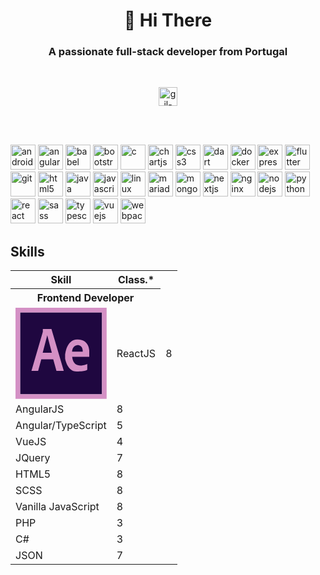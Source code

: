 <h1 align="center">👋 Hi There</h1>
<h3 align="center">A passionate full-stack developer from Portugal</h3>

<br/>

<p align="center">
<a href="https://linkedin.com/in/gil-pedrosa" target="blank"><img align="center" src="https://cdn.jsdelivr.net/npm/simple-icons@3.0.1/icons/linkedin.svg" alt="gil-pedrosa" height="30" width="30" /></a>
</p>

<br/>
<br/>

<p align="left"><img src="https://devicons.github.io/devicon/devicon.git/icons/android/android-original-wordmark.svg" alt="android" width="40" height="40"/> <img src="https://devicons.github.io/devicon/devicon.git/icons/angularjs/angularjs-original.svg" alt="angularjs" width="40" height="40"/> <img src="https://www.vectorlogo.zone/logos/babeljs/babeljs-icon.svg" alt="babel" width="40" height="40"/> <img src="https://devicons.github.io/devicon/devicon.git/icons/bootstrap/bootstrap-plain.svg" alt="bootstrap" width="40" height="40"/> <img src="https://devicons.github.io/devicon/devicon.git/icons/c/c-original.svg" alt="c" width="40" height="40"/> <img src="https://www.chartjs.org/media/logo-title.svg" alt="chartjs" width="40" height="40"/> <img src="https://devicons.github.io/devicon/devicon.git/icons/css3/css3-original-wordmark.svg" alt="css3" width="40" height="40"/> <img src="https://www.vectorlogo.zone/logos/dartlang/dartlang-icon.svg" alt="dart" width="40" height="40"/> <img src="https://devicons.github.io/devicon/devicon.git/icons/docker/docker-original-wordmark.svg" alt="docker" width="40" height="40"/> <img src="https://devicons.github.io/devicon/devicon.git/icons/express/express-original-wordmark.svg" alt="express" width="40" height="40"/> <img src="https://www.vectorlogo.zone/logos/flutterio/flutterio-icon.svg" alt="flutter" width="40" height="40"/> <img src="https://www.vectorlogo.zone/logos/git-scm/git-scm-icon.svg" alt="git" width="40" height="40"/> <img src="https://devicons.github.io/devicon/devicon.git/icons/html5/html5-original-wordmark.svg" alt="html5" width="40" height="40"/> <img src="https://devicons.github.io/devicon/devicon.git/icons/java/java-original-wordmark.svg" alt="java" width="40" height="40"/> <img src="https://devicons.github.io/devicon/devicon.git/icons/javascript/javascript-original.svg" alt="javascript" width="40" height="40"/> <img src="https://devicons.github.io/devicon/devicon.git/icons/linux/linux-original.svg" alt="linux" width="40" height="40"/> <img src="https://www.vectorlogo.zone/logos/mariadb/mariadb-icon.svg" alt="mariadb" width="40" height="40"/> <img src="https://devicons.github.io/devicon/devicon.git/icons/mongodb/mongodb-original-wordmark.svg" alt="mongodb" width="40" height="40"/> <img src="https://cdn.worldvectorlogo.com/logos/nextjs-3.svg" alt="nextjs" width="40" height="40"/> <img src="https://devicons.github.io/devicon/devicon.git/icons/nginx/nginx-original.svg" alt="nginx" width="40" height="40"/> <img src="https://devicons.github.io/devicon/devicon.git/icons/nodejs/nodejs-original-wordmark.svg" alt="nodejs" width="40" height="40"/> <img src="https://devicons.github.io/devicon/devicon.git/icons/python/python-original.svg" alt="python" width="40" height="40"/> <img src="https://devicons.github.io/devicon/devicon.git/icons/react/react-original-wordmark.svg" alt="react" width="40" height="40"/> <img src="https://devicons.github.io/devicon/devicon.git/icons/sass/sass-original.svg" alt="sass" width="40" height="40"/> <img src="https://devicons.github.io/devicon/devicon.git/icons/typescript/typescript-original.svg" alt="typescript" width="40" height="40"/> <img src="https://devicons.github.io/devicon/devicon.git/icons/vuejs/vuejs-original-wordmark.svg" alt="vuejs" width="40" height="40"/> <img src="https://devicons.github.io/devicon/devicon.git/icons/webpack/webpack-original.svg" alt="webpack" width="40" height="40"/></p>

## Skills

<table>
  <tr>
    <th>Skill</th>
    <th>Class.*</th>
  </tr>
  <tr>
    <th colspan='2'>Frontend Developer</th>
  </tr>
  <tr>
  <td><svg viewBox="0 0 128 128">
<rect x="6.5" y="6.5" fill="#1F0740" width="115" height="115"></rect><path fill="#D490C5" d="M0,0v128h128V0H0z M121.5,121.5H6.5V6.5h115V121.5z"></path><path fill="#D490C5" d="M103.5,59.2c0,0-0.6-14.6-16.5-14.6c-16,0-17.3,22-17.3,22v4.7c0,0,2.8,18.3,16.3,18.3 c13.5,0,14.8-2.6,14.8-2.6v-8.1c0,0-19.3,9.2-21.2-10h24V59.2z M94.5,61.6H79.5c0,0,0-8.3,7.5-9.2C95.2,52.4,94.5,61.6,94.5,61.6z "></path><path fill="#D490C5" d="M50.5,29.9H38.4v3.8l-16,54.9h9.4l4.4-16.1H53l4.5,16.1h10.3L50.5,29.9z M38.2,63.1l6.4-24.5L51,63.1H38.2z"></path>
</svg> </td>
    <td>ReactJS</td>
    <td>8</td>
  </tr>
  <tr>
    <td>AngularJS</td>
    <td>8</td>
  </tr>
  <tr>
    <td>Angular/TypeScript</td>
    <td>5</td>
  </tr>
  <tr>
    <td>VueJS</td>
    <td>4</td>
  </tr>
  <tr>
    <td>JQuery</td>
    <td>7</td>
  </tr>
  <tr>
    <td>HTML5</td>
    <td>8</td>
  </tr>
  <tr>
    <td>SCSS</td>
    <td>8</td>
  </tr>
  <tr>
    <td>Vanilla JavaScript</td>
    <td>8</td>
  </tr>
  <tr>
    <td>PHP</td>
    <td>3</td>
  </tr>
  <tr>
    <td>C#</td>
    <td>3</td>
  </tr>
  <tr>
    <td>JSON</td>
    <td>7</td>
  </tr>
</table>
